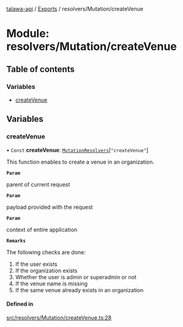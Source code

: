 [talawa-api](../README.md) / [Exports](../modules.md) / resolvers/Mutation/createVenue

# Module: resolvers/Mutation/createVenue

## Table of contents

### Variables

- [createVenue](resolvers_Mutation_createVenue.md#createvenue)

## Variables

### createVenue

• `Const` **createVenue**: [`MutationResolvers`](types_generatedGraphQLTypes.md#mutationresolvers)[``"createVenue"``]

This function enables to create a venue in an organization.

**`Param`**

parent of current request

**`Param`**

payload provided with the request

**`Param`**

context of entire application

**`Remarks`**

The following checks are done:
1. If the user exists
2. If the organization exists
3. Whether the user is admin or superadmin or not
4. If the venue name is missing
5. If the same venue already exists in an organization

#### Defined in

[src/resolvers/Mutation/createVenue.ts:28](https://github.com/PalisadoesFoundation/talawa-api/blob/708df7e/src/resolvers/Mutation/createVenue.ts#L28)
